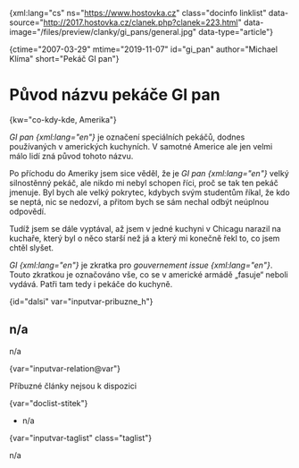 
{xml:lang="cs" ns="https://www.hostovka.cz" class="docinfo linklist" data-source="http://2017.hostovka.cz/clanek.php?clanek=223.html" data-image="/files/preview/clanky/gi_pans/general.jpg" data-type="article"}

{ctime="2007-03-29" mtime="2019-11-07" id="gi_pan" author="Michael Klíma" short="Pekáč GI pan"}

# Původ názvu pekáče GI pan 

{kw="co-kdy-kde, Amerika"}

_GI pan {xml:lang="en"}_ je označení speciálních pekáčů, dodnes používaných v amerických kuchyních. V samotné Americe ale jen velmi málo lidí zná původ tohoto názvu. 

Po příchodu do Ameriky jsem sice věděl, že je _GI pan {xml:lang="en"}_ velký silnostěnný pekáč, ale nikdo mi nebyl schopen říci, proč se tak ten pekáč jmenuje. Byl bych ale velký pokrytec, kdybych svým studentům říkal, že kdo se neptá, nic se nedozví, a přitom bych se sám nechal odbýt neúplnou odpovědí. 

Tudíž jsem se dále vyptával, až jsem v jedné kuchyni v Chicagu narazil na kuchaře, který byl o něco starší než já a který mi konečně řekl to, co jsem chtěl slyšet. 

_GI {xml:lang="en"}_ je zkratka pro _gouvernement issue {xml:lang="en"}_. Touto zkratkou je označováno vše, co se v americké armádě „fasuje“ neboli vydává. Patři tam tedy i pekáče do kuchyně. 

{id="dalsi" var="inputvar-pribuzne_h"}

## n/a 

n/a 

{var="inputvar-relation@var"}

Příbuzné články nejsou k dispozici 

{var="doclist-stitek"}

  * n/a 

{var="inputvar-taglist" class="taglist"}

n/a


